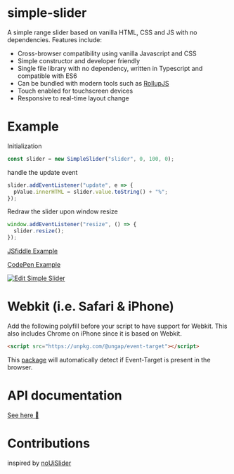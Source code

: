 # simple-slider

A simple range slider based on vanilla HTML, CSS and JS with no dependencies. Features include:

- Cross-browser compatibility using vanilla Javascript and CSS
- Simple constructor and developer friendly
- Single file library with no dependency, written in Typescript and compatible with ES6
- Can be bundled with modern tools such as [RollupJS](https://rollupjs.org/)
- Touch enabled for touchscreen devices
- Responsive to real-time layout change

# Example

Initialization

```javascript
const slider = new SimpleSlider("slider", 0, 100, 0);
```

handle the update event

```javascript
slider.addEventListener("update", e => {
  pValue.innerHTML = slider.value.toString() + "%";
});
```

Redraw the slider upon window resize

```javascript
window.addEventListener("resize", () => {
  slider.resize();
});
```

[JSfiddle Example](https://jsfiddle.net/danchitnis/pfevzy3h)

[CodePen Example](https://codepen.io/danchitnis/pen/ZEGYdav)

[![Edit Simple Slider](https://codesandbox.io/static/img/play-codesandbox.svg)](https://codesandbox.io/s/simple-slider-bl267?fontsize=14&hidenavigation=1&theme=dark)

# Webkit (i.e. Safari & iPhone)

Add the following polyfill before your script to have support for Webkit. This also includes Chrome on iPhone since it is based on Webkit.

```html
<script src="https://unpkg.com/@ungap/event-target"></script>
```

This [package](https://github.com/ungap/event-target) will automatically detect if Event-Target is present in the browser.

# API documentation

[See here 🧾](https://danchitnis.github.io/simple-slider/docs)

# Contributions

inspired by [noUiSlider](https://github.com/leongersen/noUiSlider/)
